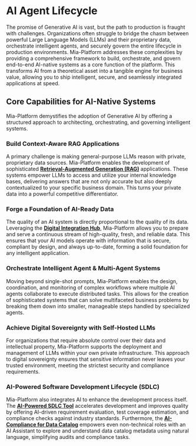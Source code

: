 # AI Agent Lifecycle

The promise of Generative AI is vast, but the path to production is fraught with challenges. Organizations often struggle to bridge the chasm between powerful Large Language Models (LLMs) and their proprietary data, orchestrate intelligent agents, and securely govern the entire lifecycle in production environments. Mia-Platform addresses these complexities by providing a comprehensive framework to build, orchestrate, and govern end-to-end AI-native systems as a core function of the platform. This transforms AI from a theoretical asset into a tangible engine for business value, allowing you to ship intelligent, secure, and seamlessly integrated applications at speed.

## Core Capabilities for AI-Native Systems

Mia-Platform demystifies the adoption of Generative AI by offering a structured approach to architecting, orchestrating, and governing intelligent systems.

### Build Context-Aware RAG Applications

A primary challenge is making general-purpose LLMs reason with private, proprietary data sources. Mia-Platform enables the development of sophisticated [**Retrieval-Augmented Generation (RAG)**](https://www.google.com/search?q=/runtime_suite_templates/ai-rag-template/10_overview_and_usage) applications. These systems empower LLMs to access and utilize your internal knowledge bases, delivering answers that are not only accurate but also deeply contextualized to your specific business domain. This turns your private data into a powerful competitive differentiator.

### Forge a Foundation of AI-Ready Data

The quality of an AI system is directly proportional to the quality of its data. Leveraging the [**Digital Integration Hub**](https://www.google.com/search?q=/fast_data/what_is_fast_data), Mia-Platform allows you to prepare and serve a continuous stream of high-quality, fresh, and reliable data. This ensures that your AI models operate with information that is secure, compliant by design, and always up-to-date, forming a solid foundation for any intelligent application.

### Orchestrate Intelligent Agent & Multi-Agent Systems

Moving beyond single-shot prompts, Mia-Platform enables the design, coordination, and monitoring of complex workflows where multiple AI agents collaborate to execute distributed tasks. This allows for the creation of sophisticated systems that can solve multifaceted business problems by breaking them down into smaller, manageable steps handled by specialized agents.

### Achieve Digital Sovereignty with Self-Hosted LLMs

For organizations that require absolute control over their data and intellectual property, Mia-Platform supports the deployment and management of LLMs within your own private infrastructure. This approach to digital sovereignty ensures that sensitive information never leaves your trusted environment, meeting the strictest security and compliance requirements.

### AI-Powered Software Development Lifecycle (SDLC)

Mia-Platform also integrates AI to enhance the development process itself. The [**AI-Powered SDLC Tool**](https://www.google.com/search?q=/runtime_suite_applications/quality-assistant/10_overview%23ai-powered-sdlc-tool) accelerates development and improves quality by offering AI-driven requirement evaluation, test coverage estimation, and compliance checks against industry standards. Furthermore, the [**AI-Compliance for Data Catalog**](https://www.google.com/search?q=/runtime_suite_applications/data-catalog-ai-compliance/10_overview%23getting-started) empowers even non-technical roles with an AI Assistant to explore and understand data catalog metadata using natural language, simplifying audits and compliance tasks.
